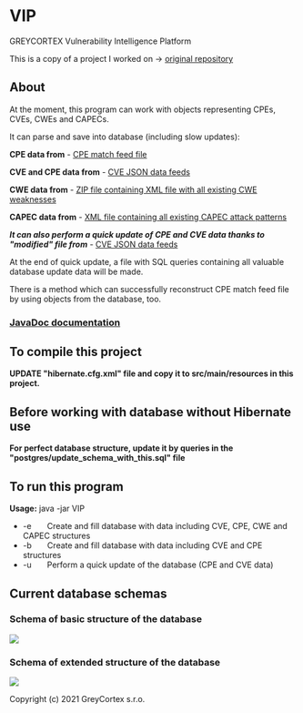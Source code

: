 # VIP
GREYCORTEX Vulnerability Intelligence Platform

This is a copy of a project I worked on -> [original repository](https://github.com/greycortex/VIP)

## About
At the moment, this program can work with objects representing CPEs, CVEs, CWEs and CAPECs.

It can parse and save into database (including slow updates):

**CPE data from** - [CPE match feed file](https://nvd.nist.gov/feeds/json/cpematch/1.0/nvdcpematch-1.0.json.zip)

**CVE and CPE data from** - [CVE JSON data feeds](https://nvd.nist.gov/vuln/data-feeds)

**CWE data from** - [ZIP file containing XML file with all existing CWE weaknesses](https://cwe.mitre.org/data/xml/cwec_latest.xml.zip)

**CAPEC data from** - [XML file containing all existing CAPEC attack patterns](https://capec.mitre.org/data/xml/capec_latest.xml)

***It can also perform a quick update of CPE and CVE data thanks to "modified" file from*** - [CVE JSON data feeds](https://nvd.nist.gov/vuln/data-feeds)

At the end of quick update, a file with SQL queries containing all valuable database update data will be made.

There is a method which can successfully reconstruct CPE match feed file by using objects from the database, too.

### [JavaDoc documentation](https://htmlpreview.github.io/?https://github.com/greycortex/VIP/blob/master/doc/JavaDoc/index.html)

## To compile this project

**UPDATE "hibernate.cfg.xml" file and copy it to src/main/resources in this project.**

## Before working with database without Hibernate use

**For perfect database structure, update it by queries in the "postgres/update_schema_with_this.sql" file**

## To run this program

**Usage:** java -jar VIP
- -e &nbsp; &nbsp; &nbsp; Create and fill database with data including CVE, CPE, CWE and CAPEC structures
- -b &nbsp; &nbsp; &nbsp; Create and fill database with data including CVE and CPE structures
- -u &nbsp; &nbsp; &nbsp; Perform a quick update of the database (CPE and CVE data)

## Current database schemas

### Schema of basic structure of the database

![](https://github.com/greycortex/VIP/blob/master/doc/basic_mitre_schema.png?raw=true)

### Schema of extended structure of the database

![](https://github.com/greycortex/VIP/blob/master/doc/extended_mitre_schema.png?raw=true)

Copyright (c) 2021 GreyCortex s.r.o.
